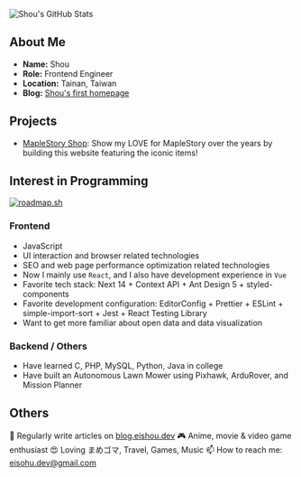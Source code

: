 ![Shou's GitHub Stats](https://github-readme-stats.vercel.app/api?username=koueishou)

## About Me

* **Name:** Shou
* **Role:** Frontend Engineer
* **Location:** Tainan, Taiwan
* **Blog:** [Shou's first homepage](https://blog.eishou.dev)

## Projects

* [MapleStory Shop](https://sealman234.github.io/maplestory-shop/): Show my LOVE for MapleStory over the years by building this website featuring the iconic items!

## Interest in Programming

[![roadmap.sh](https://api.roadmap.sh/v1-badge/wide/65a893d50c54812283f90a21?variant=dark)](https://roadmap.sh)

### Frontend

* JavaScript
* UI interaction and browser related technologies
* SEO and web page performance optimization related technologies
* Now I mainly use `React`, and I also have development experience in `Vue`
* Favorite tech stack: Next 14 + Context API + Ant Design 5 + styled-components
* Favorite development configuration: EditorConfig + Prettier + ESLint + simple-import-sort + Jest + React Testing Library
* Want to get more familiar about open data and data visualization

### Backend / Others

* Have learned C, PHP, MySQL, Python, Java in college
* Have built an Autonomous Lawn Mower using Pixhawk, ArduRover, and Mission Planner
  
## Others

📝 Regularly write articles on [blog.eishou.dev](https://blog.eishou.dev/)
🎮 Anime, movie & video game enthusiast
😍 Loving まめゴマ, Travel, Games, Music
📫 How to reach me: eisohu.dev@gmail.com
